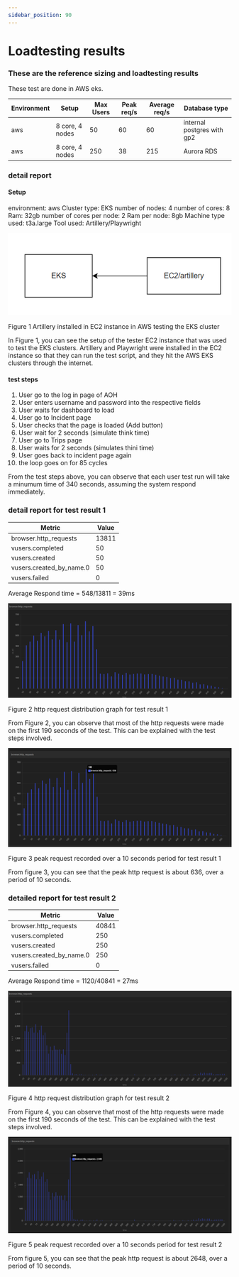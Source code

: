 ```yaml
---
sidebar_position: 90
---
```


# Loadtesting results

### These are the reference sizing and loadtesting results 
These test are done in AWS eks.



<table>
  <thead>
    <tr>
      <th>Environment </th>
      <th>Setup </th>
      <th>Max Users</th>
      <th>Peak req/s</th>
      <th>Average req/s</th>
      <th>Database type</th>
    </tr>
  </thead>
  <tbody>
    <tr>
      <td >aws</td>
      <td>  8 core, 4 nodes</td>
      <td>50</td>
      <td> 60</td>
      <td> 60</td>
      <td>internal postgres with gp2</td>
    </tr>
    <tr>
      <td >aws</td>
      <td>  8 core, 4 nodes</td>
      <td>250</td>
      <td>38</td>
      <td>215</td>
      <td>Aurora RDS </td>
    </tr>

  </tbody>
</table>

### detail report

#### Setup
environment: aws
Cluster type: EKS
number of nodes: 4
number of cores: 8
Ram: 32gb
number of cores per node: 2
Ram per node: 8gb
Machine type used: t3a.large
Tool used: Artillery/Playwright

![Message Bus](./images/loadtestsetup.png)

Figure 1 Artillery installed in EC2 instance in AWS testing the EKS cluster

In Figure 1, you can see the setup of the tester EC2 instance that was used to test the EKS clusters. Artillery and Playwright were installed in the EC2 instance so that they can run the test script, and they hit the AWS EKS clusters through the internet.

#### test steps

1) User go to the log in page of AOH
2) User enters username and password into the respective fields
3) User waits for dashboard to load
4) User go to Incident page
5) User checks that the page is loaded (Add button)
6) User wait for 2 seconds (simulate think time)
7) User go to Trips page
8) User waits for 2 seconds (simulates thini time)
9) User goes back to incident page again
10) the loop goes on for 85 cycles

From the test steps above, you can observe that each user test run will take a minumum time of 340 seconds, assuming the system respond immediately.



### detail report for test result 1

<table>
  <thead>
    <tr>
      <th>Metric </th>
      <th>Value </th>
    </tr>
  </thead>
  <tbody>
    <tr>
      <td >browser.http_requests</td>
      <td>  13811 </td>
    </tr>
    <tr>
      <td >vusers.completed</td>
      <td> 50 </td>
    </tr>
    <tr>
      <td >vusers.created</td>
      <td> 50 </td>
    </tr>
    <tr>
      <td >vusers.created_by_name.0</td>
      <td> 50 </td>
    </tr>
    <tr>
      <td >vusers.failed</td>
      <td> 0 </td>
    </tr>


  </tbody>
</table>

Average Respond time = 548/13811 = 39ms

![Message Bus](./images/loadtest_http_request_distribution.png)

Figure 2 http request distribution graph for test result 1

From Figure 2, you can observe that most of the http requests were made on the first 190 seconds of the test. This can be explained with the test steps involved.





![Message Bus](./images/loadtest_peak_request.png)

Figure 3 peak request recorded over a 10 seconds period for test result 1

From figure 3, you can see that the peak http request is about 636, over a period of 10 seconds. 

### detailed report for test result 2


<table>
  <thead>
    <tr>
      <th>Metric </th>
      <th>Value </th>
    </tr>
  </thead>
  <tbody>
    <tr>
      <td >browser.http_requests</td>
      <td>  40841 </td>
    </tr>
    <tr>
      <td >vusers.completed</td>
      <td> 250 </td>
    </tr>
    <tr>
      <td >vusers.created</td>
      <td> 250 </td>
    </tr>
    <tr>
      <td >vusers.created_by_name.0</td>
      <td> 250 </td>
    </tr>
    <tr>
      <td >vusers.failed</td>
      <td> 0 </td>
    </tr>


  </tbody>
</table>

Average Respond time = 1120/40841 = 27ms

![Message Bus](./images/loadtest_http_request_distribution_2.png)

Figure 4 http request distribution graph for test result 2

From Figure 4, you can observe that most of the http requests were made on the first 190 seconds of the test. This can be explained with the test steps involved.





![Message Bus](./images/loadtest_peak_request_2.png)

Figure 5 peak request recorded over a 10 seconds period for test result 2

From figure 5, you can see that the peak http request is about 2648, over a period of 10 seconds. 


